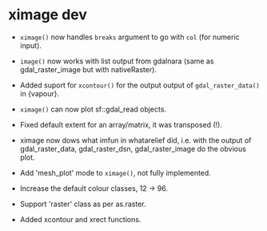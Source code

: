 # ximage dev

* `ximage()` now handles `breaks` argument to go with `col` (for numeric input). 

* `image()` now works with list output from gdalnara (same as gdal_raster_image but with nativeRaster). 

* Added suport for `xcontour()` for the output output of `gdal_raster_data()` in {vapour}. 

* `ximage()` can now plot sf::gdal_read objects. 

* Fixed default extent for an array/matrix, it was transposed (!). 

* ximage now dows what imfun in whatarelief did, i.e. with the output of gdal_raster_data, gdal_raster_dsn, gdal_raster_image do the obvious plot. 

* Add 'mesh_plot' mode to `ximage()`, not fully implemented. 

* Increase the default colour classes, 12 -> 96. 

* Support 'raster' class as per as.raster. 

* Added xcontour and xrect functions. 
